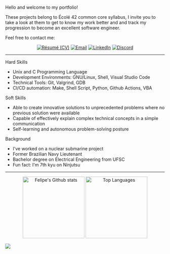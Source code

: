 Hello and welcome to my portfolio! 

These projects belong to Écolé 42 common core syllabus, I invite you to take a look at them to get to know my work better and and track my progression to become an excellent software engineer.

Feel free to contact me:
<div align="center">
    
[![Résumé (CV)](https://img.shields.io/badge/R%C3%A9sum%C3%A9-0d1117?style=for-the-badge)](https://drive.google.com/file/d/1-UIEysd6_M568JMJC4pJT1gBPBWQUCY6/view)
[![Email](https://img.shields.io/badge/Email-0d1117?style=for-the-badge&logo=envelope&logoColor=white)](mailto:js.felipe@icloud.com)
[![LinkedIn](https://img.shields.io/badge/LinkedIn-0d1117.svg?style=for-the-badge&logo=linkedin&logoColor=white)](https://linkedin.com/in/josfelipe)
[![Discord](https://img.shields.io/badge/Discord-0d1117?style=for-the-badge&logo=discord&logoColor=white)](https://discordapp.com/users/1276190021992452210)

</div>

---

Hard Skills
 - Unix and C Programming Language
 - Development Environments: GNU/Linux, Shell, Visual Studio Code
 - Technical Tools: Git, Valgrind, GDB
 - CI/CD automation: Make, Shell Script, Python, Github Actions, VBA

Soft Skills
 - Able to create innovative solutions to unprecedented problems where no previous solution were available
 - Capable of effectively explain complex technical concepts in a simple communication
 - Self-learning and autonomous problem-solving posture

Background
 - I've worked on a nuclear submarine project 
 - Former Brazilian Navy Lieutenant
 - Bachelor degree on Electrical Engineering from UFSC
- Fun fact: I'm 7th kyu on Ninjutsu

---
<div align="center">
    <img src="https://github-readme-stats.vercel.app/api?username=jos-felipe&theme=transparent&show_icons=true&layout=compact&line_height=25&title_color=fff&text_color=e6edf3&icon_color=9f9f9f&bg_color=0d1117&custom_title=My%20GitHub%20stats%20%26%20most%20used%20languages&width=250"
            alt="Felipe's Github stats"
            height=195>
    <img src="https://github-readme-stats.vercel.app/api/top-langs/?username=jos-felipe&langs_count=5&theme=transparent&layout=donut&hide_border=false&title_color=fff&text_color=e6edf3&bg_color=0d1117&hide_title=true&chart_width=200"
            alt="Top Languages"
            height=195/>
</div>





![](https://hit.yhype.me/github/profile?user_id=139470730)
